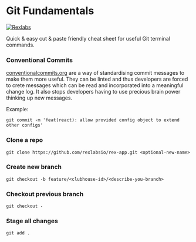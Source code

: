 # Git Fundamentals

[![Rexlabs](../../img/rex/rex_ribbon_logo_black.png)](./rexlabs/index.md)  

Quick & easy cut & paste friendly cheat sheet for useful Git terminal commands.

### Conventional Commits
[conventionalcommits.org](https://www.conventionalcommits.org) are a way of 
standardising commit messages to make them more useful. They can be linted 
and thus developers are forced to crete messages which can be read and 
incorporated into a meaningful change log. It also stops developers having 
to use precious brain power thinking up new messages.

Example: 
```
git commit -m 'feat(react): allow provided config object to extend other configs'
```



### Clone a repo
```
git clone https://github.com/rexlabsio/rex-app.git <optional-new-name>
```

### Create new branch
```
git checkout -b feature/<clubhouse-id>/<describe-you-branch>
```

### Checkout previous branch
```
git checkout -
```

### Stage all changes
```
git add .
```